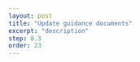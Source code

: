 ```yaml
---
layout: post
title: "Update guidance documents"
excerpt: "description"
step: 8.3
order: 23
---
```


